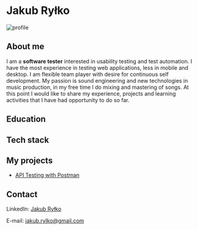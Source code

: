 # Jakub Ryłko
![profile](https://i.postimg.cc/0yDJgQqn/CV2.jpg)

## About me
I am a **software tester** interested in usability testing and test automation. I have the most experience in testing web applications, less in mobile and desktop. I am flexible team player with desire for continuous self development. My passion is sound engineering and new technologies in music production, in my free time I do mixing and mastering of songs. At this point I would like to share my experience, projects and learning activities that I have had opportunity to do so far.

## Education

## Tech stack

## My projects
* [API Testing with Postman](https://github.com/jakubrylko/postman-api-testing)

## Contact
LinkedIn: [Jakub Ryłko](https://www.linkedin.com/in/jakubrylko)

E-mail: jakub.rylko@gmail.com
